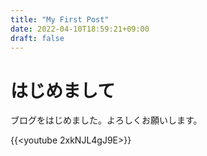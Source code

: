```yaml
---
title: "My First Post"
date: 2022-04-10T18:59:21+09:00
draft: false
---
```


# はじめまして

ブログをはじめました。よろしくお願いします。

{{<youtube 2xkNJL4gJ9E>}}
